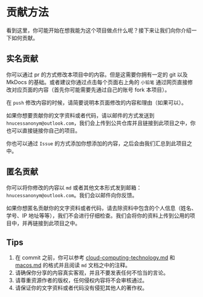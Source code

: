 # 贡献方法

看到这里，你可能开始在想我能为这个项目做点什么呢？接下来让我们向你介绍一下如何贡献。

## 实名贡献

你可以通过 pr 的方式修改本项目中的内容。但是这需要你拥有一定的 git 以及 MkDocs 的基础。或者建议你通过点击每个页面右上角的 `小铅笔` 通过网页直接修改对应页面的内容（首先你可能需要先通过自己的账号 fork 本项目）。

在 `push` 修改内容的时候，请简要说明本页面修改的内容和理由（如果可以）。

如果你想要贡献你的文字资料或者代码，请以邮件的方式发送到`hnucessanonym@outlook.com`，我们会上传到公共仓库并且链接到此项目之中，你也可以直接链接你自己的项目。

你也可以通过 `Issue` 的方式添加你想添加的内容，之后会由我们汇总到此项目之中。

## 匿名贡献

你可以将你修改的内容以 `md` 或者其他文本形式发到邮箱：`hnucessanonym@outlook.com`。我们会以邮件向你反馈。

如果你想匿名贡献你的文字资料或者代码，请去除资料中包含的个人信息（姓名、学号、IP 地址等等），我们不会进行仔细检查。我们会将你的资料上传到公用的项目中，并再链接到此项目之中。

## Tips

1. 在 commit 之前，你可以参考 [cloud-computing-technology.md](https://hnu-csee-nuwa.github.io/HNU-CSEE-Guidepost/lecture/cs/cloud-computing-technology/) 和 [macos.md](https://hnu-csee-nuwa.github.io/HNU-CSEE-Guidepost/tips/macos/) 的格式并且阅读 `md` 文档之中的注释。
2. 请确保你分享的内容真实客观，并且不要发表任何不恰当的言论。
3. 请尊重资源作者的版权，任何侵权内容将不会审核通过。
4. 请保证你的文字资料或者代码没有侵犯其他人的著作权。